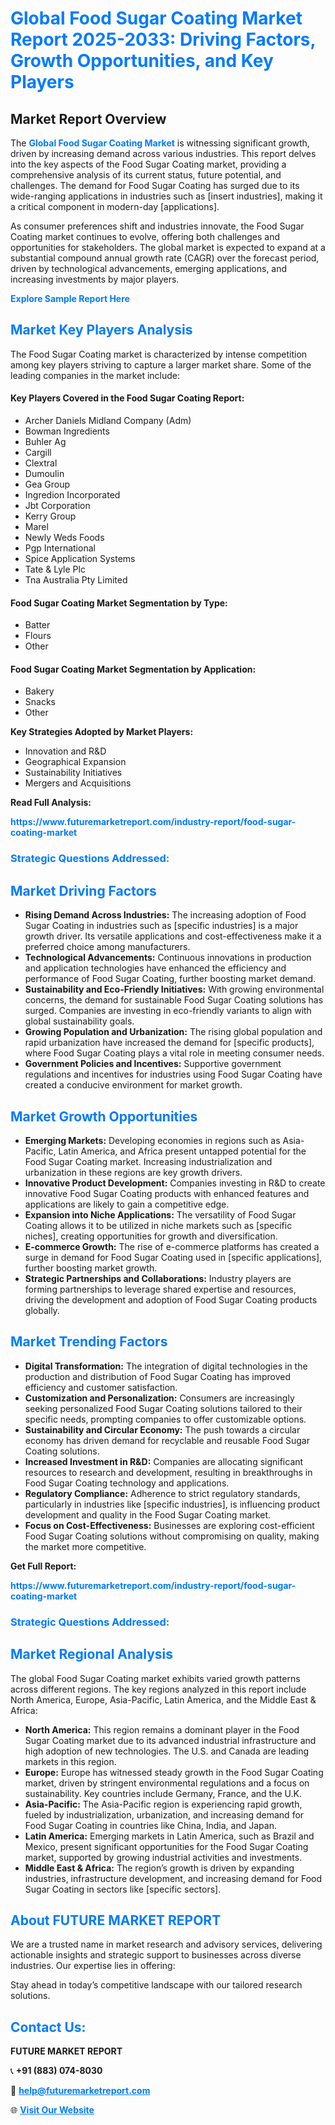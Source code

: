<h1 style="color: #007BFF;">Global Food Sugar Coating Market Report 2025-2033: Driving Factors, Growth Opportunities, and Key Players</h1>

<section id="overview">
<h2>Market Report Overview</h2>
<p>The <a href="https://www.futuremarketreport.com/industry-report/food-sugar-coating-market" style="color: #007BFF; text-decoration: none;"><strong>Global Food Sugar Coating Market</strong></a> is witnessing significant growth, driven by increasing demand across various industries. This report delves into the key aspects of the Food Sugar Coating market, providing a comprehensive analysis of its current status, future potential, and challenges. The demand for Food Sugar Coating has surged due to its wide-ranging applications in industries such as [insert industries], making it a critical component in modern-day [applications].</p>
<p>As consumer preferences shift and industries innovate, the Food Sugar Coating market continues to evolve, offering both challenges and opportunities for stakeholders. The global market is expected to expand at a substantial compound annual growth rate (CAGR) over the forecast period, driven by technological advancements, emerging applications, and increasing investments by major players.</p>
</section>

<section id="overview">
<p><a href="https://www.futuremarketreport.com/request-sample/reportId=30680" style="color: #007BFF; text-decoration: none;"><strong>Explore Sample Report Here</strong></a></p>
</section>

<section id="key-players">
<h2 style="color: #007BFF;">Market Key Players Analysis</h2>
<p>The Food Sugar Coating market is characterized by intense competition among key players striving to capture a larger market share. Some of the leading companies in the market include:</p>
<h4>Key Players Covered in the Food Sugar Coating Report:</h4>
<ul><li>Archer Daniels Midland Company (Adm)</li><li>Bowman Ingredients</li><li>Buhler Ag</li><li>Cargill</li><li>Clextral</li><li>Dumoulin</li><li>Gea Group</li><li>Ingredion Incorporated</li><li>Jbt Corporation</li><li>Kerry Group</li><li>Marel</li><li>Newly Weds Foods</li><li>Pgp International</li><li>Spice Application Systems</li><li>Tate &amp; Lyle Plc</li><li>Tna Australia Pty Limited</li></ul>
<h4>Food Sugar Coating Market Segmentation by Type:</h4>
<ul><li>Batter</li><li>Flours</li><li>Other</li></ul>

<h4>Food Sugar Coating Market Segmentation by Application:</h4>
<ul><li>Bakery</li><li>Snacks</li><li>Other</li></ul>
<p><strong>Key Strategies Adopted by Market Players:</strong></p>
<ul>
<li>Innovation and R&D</li>
<li>Geographical Expansion</li>
<li>Sustainability Initiatives</li>
<li>Mergers and Acquisitions</li>
</ul>
</section>

<section>
<p><strong>Read Full Analysis: </strong></p><a href="https://www.futuremarketreport.com/industry-report/food-sugar-coating-market" style="color: #007BFF; text-decoration: none;"><strong>https://www.futuremarketreport.com/industry-report/food-sugar-coating-market</strong></a>
<h3 style="color: #007BFF;">Strategic Questions Addressed:</h3>
</section>

<section id="driving-factors">
<h2 style="color: #007BFF;">Market Driving Factors</h2>
<ul>
<li><strong>Rising Demand Across Industries:</strong> The increasing adoption of Food Sugar Coating in industries such as [specific industries] is a major growth driver. Its versatile applications and cost-effectiveness make it a preferred choice among manufacturers.</li>
<li><strong>Technological Advancements:</strong> Continuous innovations in production and application technologies have enhanced the efficiency and performance of Food Sugar Coating, further boosting market demand.</li>
<li><strong>Sustainability and Eco-Friendly Initiatives:</strong> With growing environmental concerns, the demand for sustainable Food Sugar Coating solutions has surged. Companies are investing in eco-friendly variants to align with global sustainability goals.</li>
<li><strong>Growing Population and Urbanization:</strong> The rising global population and rapid urbanization have increased the demand for [specific products], where Food Sugar Coating plays a vital role in meeting consumer needs.</li>
<li><strong>Government Policies and Incentives:</strong> Supportive government regulations and incentives for industries using Food Sugar Coating have created a conducive environment for market growth.</li>
</ul>
</section>

<section id="growth-opportunities">
<h2 style="color: #007BFF;">Market Growth Opportunities</h2>
<ul>
<li><strong>Emerging Markets:</strong> Developing economies in regions such as Asia-Pacific, Latin America, and Africa present untapped potential for the Food Sugar Coating market. Increasing industrialization and urbanization in these regions are key growth drivers.</li>
<li><strong>Innovative Product Development:</strong> Companies investing in R&D to create innovative Food Sugar Coating products with enhanced features and applications are likely to gain a competitive edge.</li>
<li><strong>Expansion into Niche Applications:</strong> The versatility of Food Sugar Coating allows it to be utilized in niche markets such as [specific niches], creating opportunities for growth and diversification.</li>
<li><strong>E-commerce Growth:</strong> The rise of e-commerce platforms has created a surge in demand for Food Sugar Coating used in [specific applications], further boosting market growth.</li>
<li><strong>Strategic Partnerships and Collaborations:</strong> Industry players are forming partnerships to leverage shared expertise and resources, driving the development and adoption of Food Sugar Coating products globally.</li>
</ul>
</section>

<section id="trending-factors">
<h2 style="color: #007BFF;">Market Trending Factors</h2>
<ul>
<li><strong>Digital Transformation:</strong> The integration of digital technologies in the production and distribution of Food Sugar Coating has improved efficiency and customer satisfaction.</li>
<li><strong>Customization and Personalization:</strong> Consumers are increasingly seeking personalized Food Sugar Coating solutions tailored to their specific needs, prompting companies to offer customizable options.</li>
<li><strong>Sustainability and Circular Economy:</strong> The push towards a circular economy has driven demand for recyclable and reusable Food Sugar Coating solutions.</li>
<li><strong>Increased Investment in R&D:</strong> Companies are allocating significant resources to research and development, resulting in breakthroughs in Food Sugar Coating technology and applications.</li>
<li><strong>Regulatory Compliance:</strong> Adherence to strict regulatory standards, particularly in industries like [specific industries], is influencing product development and quality in the Food Sugar Coating market.</li>
<li><strong>Focus on Cost-Effectiveness:</strong> Businesses are exploring cost-efficient Food Sugar Coating solutions without compromising on quality, making the market more competitive.</li>
</ul>
</section>

<section>
<p><strong>Get Full Report: </strong></p><a href="https://www.futuremarketreport.com/industry-report/food-sugar-coating-market" style="color: #007BFF; text-decoration: none;"><strong>https://www.futuremarketreport.com/industry-report/food-sugar-coating-market</strong></a>
<h3 style="color: #007BFF;">Strategic Questions Addressed:</h3>
</section>


<section id="regional-analysis">
<h2 style="color: #007BFF;">Market Regional Analysis</h2>
<p>The global Food Sugar Coating market exhibits varied growth patterns across different regions. The key regions analyzed in this report include North America, Europe, Asia-Pacific, Latin America, and the Middle East & Africa:</p>
<ul>
<li><strong>North America:</strong> This region remains a dominant player in the Food Sugar Coating market due to its advanced industrial infrastructure and high adoption of new technologies. The U.S. and Canada are leading markets in this region.</li>
<li><strong>Europe:</strong> Europe has witnessed steady growth in the Food Sugar Coating market, driven by stringent environmental regulations and a focus on sustainability. Key countries include Germany, France, and the U.K.</li>
<li><strong>Asia-Pacific:</strong> The Asia-Pacific region is experiencing rapid growth, fueled by industrialization, urbanization, and increasing demand for Food Sugar Coating in countries like China, India, and Japan.</li>
<li><strong>Latin America:</strong> Emerging markets in Latin America, such as Brazil and Mexico, present significant opportunities for the Food Sugar Coating market, supported by growing industrial activities and investments.</li>
<li><strong>Middle East & Africa:</strong> The region’s growth is driven by expanding industries, infrastructure development, and increasing demand for Food Sugar Coating in sectors like [specific sectors].</li>
</ul>
</section>

<footer>
<h2 style="color: #007BFF;">About FUTURE MARKET REPORT</h2>
<p>We are a trusted name in market research and advisory services, delivering actionable insights and strategic support to businesses across diverse industries. Our expertise lies in offering:</p>

<p>Stay ahead in today’s competitive landscape with our tailored research solutions.</p>

<h2 style="color: #007BFF;">Contact Us:</h2>
<p><strong>FUTURE MARKET REPORT</strong></p>
<p>📞 <strong>+91 (883) 074-8030</strong></p>
<p>📧 <strong><a href="mailto:help@futuremarketreport.com" style="color: #007BFF;">help@futuremarketreport.com</a></strong></p>
<p>🌐 <strong><a href="https://www.futuremarketreport.com/" style="color: #007BFF;">Visit Our Website</a></strong></p>
</footer>